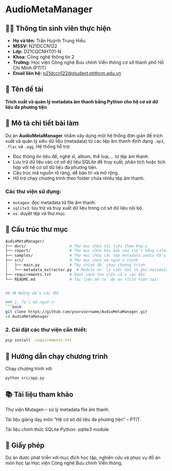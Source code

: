 # AudioMetaManager

## 👨‍🎓 Thông tin sinh viên thực hiện

- **Họ và tên:** Trần Huỳnh Trung Hiếu
- **MSSV:** N21DCCN122
- **Lớp:** D21CQCNHT01-N
- **Khoa:** Công nghệ thông tin 2
- **Trường:** Học viện Công nghệ Bưu chính Viễn thông cơ sở thành phố Hồ Chí Minh (PTIT)
- **Email liên hệ:** n21dccn122@student.ptithcm.edu.vn

## 📌 Tên đề tài

**Trích xuất và quản lý metadata âm thanh bằng Python cho hệ cơ sở dữ liệu đa phương tiện**

## 📝 Mô tả chi tiết bài làm

Dự án **AudioMetaManager** nhằm xây dựng một hệ thống đơn giản để trích xuất và quản lý siêu dữ liệu (metadata) từ các tệp âm thanh định dạng `.mp3`, `.flac` và `.ogg`. Hệ thống hỗ trợ:
- Đọc thông tin tiêu đề, nghệ sĩ, album, thể loại,... từ tệp âm thanh.
- Lưu trữ dữ liệu vào cơ sở dữ liệu SQLite để truy xuất, phân tích hoặc tích hợp với hệ cơ sở dữ liệu đa phương tiện.
- Cấu trúc mã nguồn rõ ràng, dễ bảo trì và mở rộng.
- Hỗ trợ chạy chương trình theo folder chứa nhiều tệp âm thanh.

### Các thư viện sử dụng:
- `mutagen`: đọc metadata từ file âm thanh.
- `sqlite3`: lưu trữ và truy xuất dữ liệu trong cơ sở dữ liệu nội bộ.
- `os`: duyệt tệp và thư mục.

## 📁 Cấu trúc thư mục

```bash
AudioMetaManager/
├── docs/                   # Thư mục chứa tài liệu tham khảo
├── report/                 # Thư mục chứa bài báo cáo viết bằng LaTeX
├── samples/                # Thư mục chứa các tệp metadata audio đầu vào
├── src/                    # Thư mục chứa mã nguồn chính
│   ├── main.py             # Tệp chính để chạy chương trình
│   └── metadata_extractor.py  # Module xử lý việc đọc và ghi metadata
├── requirements.txt        # Danh sách thư viện cần cài đặt
└── README.md               # Tài liệu mô tả dự án (file hiện tại)


## 🛠️ Hướng dẫn cài đặt

### 1. Tải mã nguồn:
```bash
git clone https://github.com/yourusername/AudioMetaManager.git
cd AudioMetaManager
```

### 2. Cài đặt các thư viện cần thiết:
```bash
pip install -requirements.txt
```

## 🚀 Hướng dẫn chạy chương trình

Chạy chương trình với:

```bash
python src/app.py
```

## 📚 Tài liệu tham khảo

Thư viện Mutagen – xử lý metadata file âm thanh.

Tài liệu giảng dạy môn "Hệ cơ sở dữ liệu đa phương tiện" – PTIT.

Tài liệu chính thức SQLite Python: sqlite3 module

## 📜 Giấy phép

Dự án được phát triển với mục đích học tập, nghiên cứu và phục vụ đồ án môn học tại Học viện Công nghệ Bưu chính Viễn thông.
